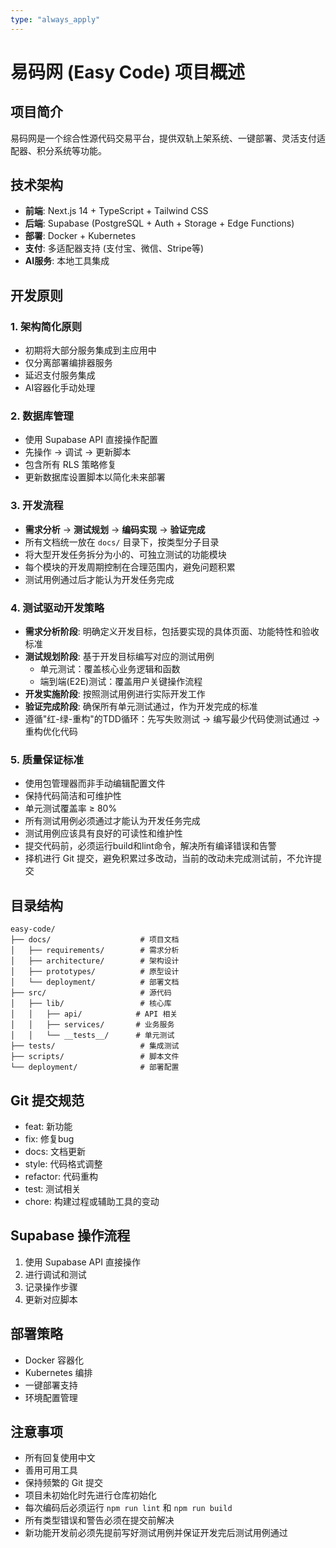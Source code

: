 ```yaml
---
type: "always_apply"
---
```


# 易码网 (Easy Code) 项目概述

## 项目简介
易码网是一个综合性源代码交易平台，提供双轨上架系统、一键部署、灵活支付适配器、积分系统等功能。

## 技术架构
- **前端**: Next.js 14 + TypeScript + Tailwind CSS
- **后端**: Supabase (PostgreSQL + Auth + Storage + Edge Functions)
- **部署**: Docker + Kubernetes
- **支付**: 多适配器支持 (支付宝、微信、Stripe等)
- **AI服务**: 本地工具集成

## 开发原则

### 1. 架构简化原则
- 初期将大部分服务集成到主应用中
- 仅分离部署编排器服务
- 延迟支付服务集成
- AI容器化手动处理

### 2. 数据库管理
- 使用 Supabase API 直接操作配置
- 先操作 → 调试 → 更新脚本
- 包含所有 RLS 策略修复
- 更新数据库设置脚本以简化未来部署

### 3. 开发流程
- **需求分析** → **测试规划** → **编码实现** → **验证完成**
- 所有文档统一放在 `docs/` 目录下，按类型分子目录
- 将大型开发任务拆分为小的、可独立测试的功能模块
- 每个模块的开发周期控制在合理范围内，避免问题积累
- 测试用例通过后才能认为开发任务完成

### 4. 测试驱动开发策略
- **需求分析阶段**: 明确定义开发目标，包括要实现的具体页面、功能特性和验收标准
- **测试规划阶段**: 基于开发目标编写对应的测试用例
  - 单元测试：覆盖核心业务逻辑和函数
  - 端到端(E2E)测试：覆盖用户关键操作流程
- **开发实施阶段**: 按照测试用例进行实际开发工作
- **验证完成阶段**: 确保所有单元测试通过，作为开发完成的标准
- 遵循"红-绿-重构"的TDD循环：先写失败测试 → 编写最少代码使测试通过 → 重构优化代码

### 5. 质量保证标准
- 使用包管理器而非手动编辑配置文件
- 保持代码简洁和可维护性
- 单元测试覆盖率 ≥ 80%
- 所有测试用例必须通过才能认为开发任务完成
- 测试用例应该具有良好的可读性和维护性
- 提交代码前，必须运行build和lint命令，解决所有编译错误和告警
- 择机进行 Git 提交，避免积累过多改动，当前的改动未完成测试前，不允许提交

## 目录结构
```
easy-code/
├── docs/                    # 项目文档
│   ├── requirements/        # 需求分析
│   ├── architecture/        # 架构设计
│   ├── prototypes/          # 原型设计
│   └── deployment/          # 部署文档
├── src/                     # 源代码
│   ├── lib/                 # 核心库
│   │   ├── api/            # API 相关
│   │   ├── services/       # 业务服务
│   │   └── __tests__/      # 单元测试
├── tests/                   # 集成测试
├── scripts/                 # 脚本文件
└── deployment/              # 部署配置
```

## Git 提交规范
- feat: 新功能
- fix: 修复bug
- docs: 文档更新
- style: 代码格式调整
- refactor: 代码重构
- test: 测试相关
- chore: 构建过程或辅助工具的变动

## Supabase 操作流程
1. 使用 Supabase API 直接操作
2. 进行调试和测试
3. 记录操作步骤
4. 更新对应脚本

## 部署策略
- Docker 容器化
- Kubernetes 编排
- 一键部署支持
- 环境配置管理

## 注意事项
- 所有回复使用中文
- 善用可用工具
- 保持频繁的 Git 提交
- 项目未初始化时先进行仓库初始化
- 每次编码后必须运行 `npm run lint` 和 `npm run build`
- 所有类型错误和警告必须在提交前解决
- 新功能开发前必须先提前写好测试用例并保证开发完后测试用例通过
